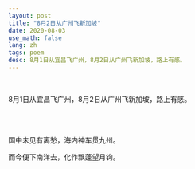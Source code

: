 ```yaml
---
layout: post
title: "8月2日从广州飞新加坡"
date: 2020-08-03
use_math: false
lang: zh
tags: poem
desc: 8月1日从宜昌飞广州，8月2日从广州飞新加坡，路上有感。
---
```


<br>

8月1日从宜昌飞广州，8月2日从广州飞新加坡，路上有感。

<br>

<br>

国中未见有离愁，海内神车贯九州。

而今便下南洋去，化作飘蓬望月钩。

<br>

